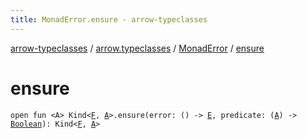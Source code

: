 ```yaml
---
title: MonadError.ensure - arrow-typeclasses
---
```


[arrow-typeclasses](../../index.html) / [arrow.typeclasses](../index.html) / [MonadError](index.html) / [ensure](./ensure.html)

# ensure

`open fun <A> Kind<`[`F`](index.html#F)`, `[`A`](ensure.html#A)`>.ensure(error: () -> `[`E`](index.html#E)`, predicate: (`[`A`](ensure.html#A)`) -> `[`Boolean`](https://kotlinlang.org/api/latest/jvm/stdlib/kotlin/-boolean/index.html)`): Kind<`[`F`](index.html#F)`, `[`A`](ensure.html#A)`>`